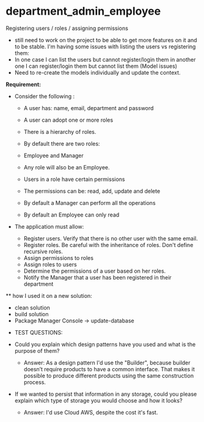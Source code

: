# department_admin_employee
Registering users / roles / assigning permissions

- still need to work on the project to be able to get more features on it and to be stable. I'm having some issues with listing the users vs registering them:
- In one case I can list the users but cannot register/login them in another one I can register/login them but cannot list them (Model issues)
-   Need to re-create the models individually and update the context.

**Requirement:**

* Consider the following :
  * A user has: name, email, department and password
  * A user can adopt one or more roles
  * There is a hierarchy of roles.
  * By default there are two roles:
   * Employee and Manager
  * Any role will also be an Employee.



  * Users in a role have certain permissions
  * The permissions can be: read, add, update and delete
  * By default a Manager can perform all the operations
  * By default an Employee can only read



* The application must allow:
  * Register users. Verify that there is no other user with the same email.
  * Register roles. Be careful with the inheritance of roles. Don't define recursive roles.
  * Assign permissions to roles
  * Assign roles to users
  * Determine the permissions of a user based on her roles.
  * Notify the Manager that a user has been registered in their department

** how I used it on a new solution:
- clean solution
- build solution
-  Package Manager Console -> update-database

* TEST QUESTIONS:
* Could you explain which design patterns have you used and what is the purpose of them? 
  * Answer: As a design pattern I'd use the "Builder", because builder doesn’t require products to have a common interface. That makes it possible to produce different products using the same construction process.

* If we wanted to persist that information in any storage, could you please explain which type of storage you would choose and how it looks?
  * Answer: I'd use Cloud AWS, despite the cost it's fast.
